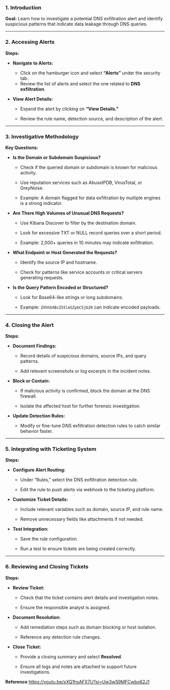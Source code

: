 ### 1. Introduction

**Goal:** Learn how to investigate a potential DNS exfiltration alert and identify suspicious patterns that indicate data leakage through DNS queries.

---

### 2. Accessing Alerts

**Steps:**

- **Navigate to Alerts:**
    
    - Click on the hamburger icon and select **“Alerts”** under the security tab.
    - Review the list of alerts and select the one related to **DNS exfiltration**.
        
- **View Alert Details:**
    
    - Expand the alert by clicking on **“View Details.”**
        
    - Review the rule name, detection source, and description of the alert.
        

---

### 3. Investigative Methodology

**Key Questions:**

- **Is the Domain or Subdomain Suspicious?**
    
    - Check if the queried domain or subdomain is known for malicious activity.
        
    - Use reputation services such as AbuseIPDB, VirusTotal, or GreyNoise.
        
    - Example: A domain flagged for data exfiltration by multiple engines is a strong indicator.
        
- **Are There High Volumes of Unusual DNS Requests?**
    
    - Use Kibana Discover to filter by the destination domain.
        
    - Look for excessive TXT or NULL record queries over a short period.
        
    - Example: 2,000+ queries in 10 minutes may indicate exfiltration.
        
- **What Endpoint or Host Generated the Requests?**
    
    - Identify the source IP and hostname.
        
    - Check for patterns like service accounts or critical servers generating requests.
        
- **Is the Query Pattern Encoded or Structured?**
    
    - Look for Base64-like strings or long subdomains.
        
    - Example: `ZXhhbXBsZS5leGZpbC5jb20` can indicate encoded payloads.
        

---

### 4. Closing the Alert

**Steps:**

- **Document Findings:**
    
    - Record details of suspicious domains, source IPs, and query patterns.
        
    - Add relevant screenshots or log excerpts in the incident notes.
        
- **Block or Contain:**
    
    - If malicious activity is confirmed, block the domain at the DNS firewall.
        
    - Isolate the affected host for further forensic investigation.
        
- **Update Detection Rules:**
    
    - Modify or fine-tune DNS exfiltration detection rules to catch similar behavior faster.
        

---

### 5. Integrating with Ticketing System

**Steps:**

- **Configure Alert Routing:**
    
    - Under “Rules,” select the DNS exfiltration detection rule.
        
    - Edit the rule to push alerts via webhook to the ticketing platform.
        
- **Customize Ticket Details:**
    
    - Include relevant variables such as domain, source IP, and rule name.
        
    - Remove unnecessary fields like attachments if not needed.
        
- **Test Integration:**
    
    - Save the rule configuration.
        
    - Run a test to ensure tickets are being created correctly.
        

---

### 6. Reviewing and Closing Tickets

**Steps:**

- **Review Ticket:**
    
    - Check that the ticket contains alert details and investigation notes.
        
    - Ensure the responsible analyst is assigned.
        
- **Document Resolution:**
    
    - Add remediation steps such as domain blocking or host isolation.
        
    - Reference any detection rule changes.
        
- **Close Ticket:**
    
    - Provide a closing summary and select **Resolved**.
        
    - Ensure all logs and notes are attached to support future investigations.

**Reference**
https://youtu.be/sXQ1hsAFX7U?si=Uw3wS9MFCwbo62J1
